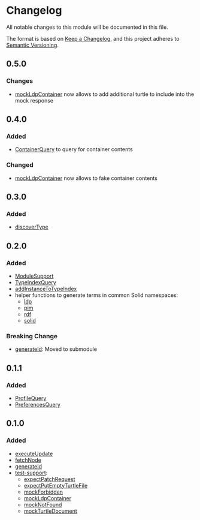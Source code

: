 # Changelog

All notable changes to this module will be documented in this file.

The format is based on [Keep a Changelog](https://keepachangelog.com/en/1.0.0/),
and this project adheres to
[Semantic Versioning](https://semver.org/spec/v2.0.0.html).

## 0.5.0

### Changes

- [mockLdpContainer](https://solid-contrib.github.io/data-modules/rdflib-utils/functions/test_support.mockLdpContainer.html)
  now allows to add additional turtle to include into the mock response

## 0.4.0

### Added

- [ContainerQuery](https://solid-contrib.github.io/data-modules/rdflib-utils/classes/index.ContainerQuery.html)
  to query for container contents

### Changed

- [mockLdpContainer](https://solid-contrib.github.io/data-modules/rdflib-utils/functions/test_support.mockLdpContainer.html)
  now allows to fake container contents

## 0.3.0

### Added

- [discoverType](https://solid-contrib.github.io/data-modules/rdflib-utils/classes/index.ModuleSupport.html#discoverType)

## 0.2.0

### Added

- [ModuleSupport](https://solid-contrib.github.io/data-modules/rdflib-utils/classes/index.ModuleSupport.html)
- [TypeIndexQuery](https://solid-contrib.github.io/data-modules/rdflib-utils/classes/index.TypeIndexQuery.html)
- [addInstanceToTypeIndex](https://solid-contrib.github.io/data-modules/rdflib-utils/functions/index.addInstanceToTypeIndex.html)
- helper functions to generate terms in common Solid namespaces:
  - [ldp](https://solid-contrib.github.io/data-modules/rdflib-utils/functions/index.ldp.html)
  - [pim](https://solid-contrib.github.io/data-modules/rdflib-utils/functions/index.pim.html)
  - [rdf](https://solid-contrib.github.io/data-modules/rdflib-utils/functions/index.rdf.html)
  - [solid](https://solid-contrib.github.io/data-modules/rdflib-utils/functions/index.solid.html)

### Breaking Change

- [generateId](https://solid-contrib.github.io/data-modules/rdflib-utils/functions/identifier.generateId.html):
  Moved to submodule

## 0.1.1

### Added

- [ProfileQuery](https://solid-contrib.github.io/data-modules/rdflib-utils/classes/index.ProfileQuery.html)
- [PreferencesQuery](https://solid-contrib.github.io/data-modules/rdflib-utils/classes/index.ProfileQuery.html)

## 0.1.0

### Added

- [executeUpdate](https://solid-contrib.github.io/data-modules/rdflib-utils/functions/index.executeUpdate.html)
- [fetchNode](https://solid-contrib.github.io/data-modules/rdflib-utils/functions/index.fetchNode.html)
- [generateId](https://solid-contrib.github.io/data-modules/rdflib-utils/functions/index.generateId.html)
- [test-support](https://solid-contrib.github.io/data-modules/rdflib-utils/modules/test_support.html):
  - [expectPatchRequest](https://solid-contrib.github.io/data-modules/rdflib-utils/functions/test_support.expectPatchRequest.html)
  - [expectPutEmptyTurtleFile](https://solid-contrib.github.io/data-modules/rdflib-utils/functions/test_support.expectPutEmptyTurtleFile.html)
  - [mockForbidden](https://solid-contrib.github.io/data-modules/rdflib-utils/functions/test_support.mockForbidden.html)
  - [mockLdpContainer](https://solid-contrib.github.io/data-modules/rdflib-utils/functions/test_support.mockLdpContainer.html)
  - [mockNotFound](https://solid-contrib.github.io/data-modules/rdflib-utils/functions/test_support.mockNotFound.html)
  - [mockTurtleDocument](https://solid-contrib.github.io/data-modules/rdflib-utils/functions/test_support.mockTurtleDocument.html)
